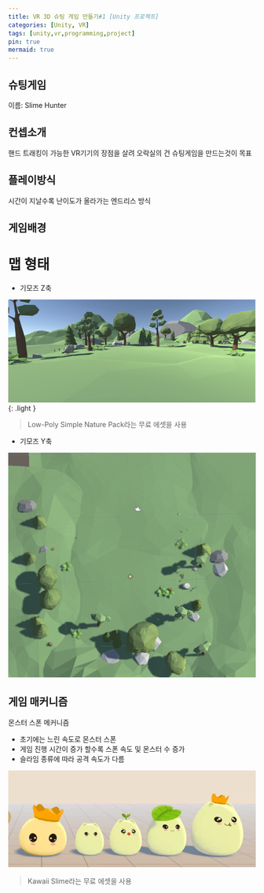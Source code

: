 ```yaml
---
title: VR 3D 슈팅 게임 만들기#1 [Unity 프로젝트]
categories: [Unity, VR]
tags: [unity,vr,programming,project]
pin: true
mermaid: true
---
```


## 슈팅게임

이름: Slime Hunter

## 컨셉소개

핸드 트래킹이 가능한 VR기기의 장점을 살려 오락실의 건 슈팅게임을 만드는것이 목표

## 플레이방식

시간이 지날수록 난이도가 올라가는 엔드리스 방식

## 게임배경

# 맵 형태 

- 기모즈 Z축

![Unity](/assets/img/Unity/map1.png){: .light }
> Low-Poly Simple Nature Pack라는 무료 에셋을 사용



- 기모즈 Y축

![map2](/assets/img/Unity/map2.png)

## 게임 매커니즘

몬스터 스폰 메커니즘 
- 초기에는 느린 속도로 몬스터 스폰
- 게임 진행 시간이 증가 할수록 스폰 속도 및 몬스터 수 증가
- 슬라임 종류에 따라 공격 속도가 다름

![slime](/assets/img/Unity/slime.png)
> Kawaii Slime라는 무료 에셋을 사용


